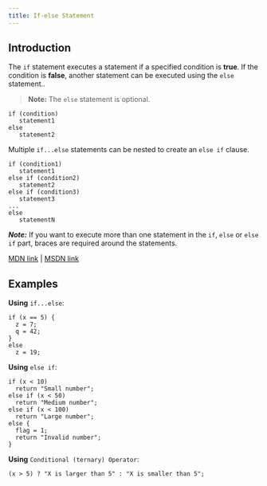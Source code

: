```yaml
---
title: If-else Statement
---
```

## Introduction

The `if` statement executes a statement if a specified condition is **true**. If the condition is **false**, another statement can be executed using the `else` statement..

> **Note:** The `else` statement is optional.

    if (condition)
       statement1
    else
       statement2

Multiple `if...else` statements can be nested to create an `else if` clause.

    if (condition1)
       statement1
    else if (condition2)
       statement2
    else if (condition3)
       statement3
    ...
    else
       statementN

_**Note:**_ If you want to execute more than one statement in the `if`, `else` or `else if` part, braces are required around the statements.

<a href='https://developer.mozilla.org/en-US/docs/Web/JavaScript/Reference/Statements/if...else' target='_blank' rel='nofollow'>MDN link</a> | <a href='https://msdn.microsoft.com/en-us/library/85yyde5c.aspx' target='_blank' rel='nofollow'>MSDN link</a>

## Examples

**Using** `if...else`:

    if (x == 5) {
      z = 7;
      q = 42;
    }
    else
      z = 19;

**Using** `else if`:

    if (x < 10)
      return "Small number";
    else if (x < 50)
      return "Medium number";
    else if (x < 100)
      return "Large number";
    else {
      flag = 1;
      return "Invalid number";
    }

 **Using** `Conditional (ternary) Operator`:
 
    (x > 5) ? "X is larger than 5" : "X is smaller than 5";
